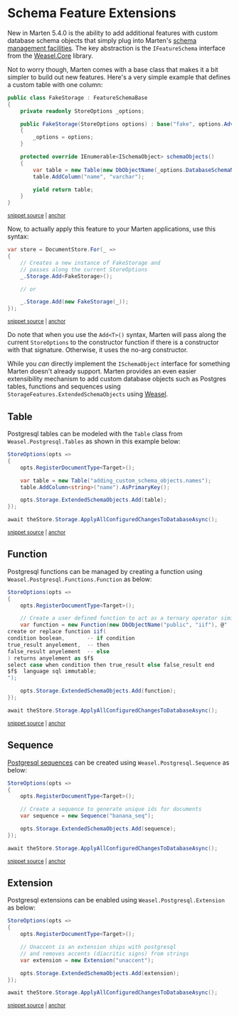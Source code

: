 # Schema Feature Extensions

New in Marten 5.4.0 is the ability to add additional features with custom database schema objects that simply plug into Marten's [schema management facilities](/schema/migrations). The key abstraction is the `IFeatureSchema` interface from the [Weasel.Core](https://www.nuget.org/packages/Weasel.Core/) library.

Not to worry though, Marten comes with a base class that makes it a bit simpler to build out new features. Here's a very simple example that defines a custom table with one column:

<!-- snippet: sample_creating-a-fake-schema-feature -->
<a id='snippet-sample_creating-a-fake-schema-feature'></a>
```cs
public class FakeStorage : FeatureSchemaBase
{
    private readonly StoreOptions _options;

    public FakeStorage(StoreOptions options) : base("fake", options.Advanced.Migrator)
    {
        _options = options;
    }

    protected override IEnumerable<ISchemaObject> schemaObjects()
    {
        var table = new Table(new DbObjectName(_options.DatabaseSchemaName, "mt_fake_table"));
        table.AddColumn("name", "varchar");

        yield return table;
    }
}
```
<sup><a href='https://github.com/JasperFx/marten/blob/master/src/DocumentDbTests/Configuration/ability_to_add_custom_storage_features.cs#L48-L67' title='Snippet source file'>snippet source</a> | <a href='#snippet-sample_creating-a-fake-schema-feature' title='Start of snippet'>anchor</a></sup>
<!-- endSnippet -->

Now, to actually apply this feature to your Marten applications, use this syntax:

<!-- snippet: sample_adding-schema-feature -->
<a id='snippet-sample_adding-schema-feature'></a>
```cs
var store = DocumentStore.For(_ =>
{
    // Creates a new instance of FakeStorage and
    // passes along the current StoreOptions
    _.Storage.Add<FakeStorage>();

    // or

    _.Storage.Add(new FakeStorage(_));
});
```
<sup><a href='https://github.com/JasperFx/marten/blob/master/src/DocumentDbTests/Configuration/ability_to_add_custom_storage_features.cs#L33-L44' title='Snippet source file'>snippet source</a> | <a href='#snippet-sample_adding-schema-feature' title='Start of snippet'>anchor</a></sup>
<!-- endSnippet -->

Do note that when you use the `Add<T>()` syntax, Marten will pass along the current `StoreOptions` to the constructor function if there is a constructor with that signature. Otherwise, it uses the no-arg constructor.

While you *can* directly implement the `ISchemaObject` interface for something Marten doesn't already support. Marten provides an even easier extensibility mechanism to add custom database objects such as Postgres tables, functions and sequences using `StorageFeatures.ExtendedSchemaObjects` using [Weasel](https://github.com/JasperFx/weasel).

## Table

Postgresql tables can be modeled with the `Table` class from `Weasel.Postgresql.Tables` as shown in this example below:

<!-- snippet: sample_CustomSchemaTable -->
<a id='snippet-sample_customschematable'></a>
```cs
StoreOptions(opts =>
{
    opts.RegisterDocumentType<Target>();

    var table = new Table("adding_custom_schema_objects.names");
    table.AddColumn<string>("name").AsPrimaryKey();

    opts.Storage.ExtendedSchemaObjects.Add(table);
});

await theStore.Storage.ApplyAllConfiguredChangesToDatabaseAsync();
```
<sup><a href='https://github.com/JasperFx/marten/blob/master/src/CoreTests/adding_custom_schema_objects.cs#L49-L63' title='Snippet source file'>snippet source</a> | <a href='#snippet-sample_customschematable' title='Start of snippet'>anchor</a></sup>
<!-- endSnippet -->

## Function

Postgresql functions can be managed by creating a function using `Weasel.Postgresql.Functions.Function` as below:

<!-- snippet: sample_CustomSchemaFunction -->
<a id='snippet-sample_customschemafunction'></a>
```cs
StoreOptions(opts =>
{
    opts.RegisterDocumentType<Target>();

    // Create a user defined function to act as a ternary operator similar to SQL Server
    var function = new Function(new DbObjectName("public", "iif"), @"
create or replace function iif(
condition boolean,       -- if condition
true_result anyelement,  -- then
false_result anyelement  -- else
) returns anyelement as $f$
select case when condition then true_result else false_result end
$f$  language sql immutable;
");

    opts.Storage.ExtendedSchemaObjects.Add(function);
});

await theStore.Storage.ApplyAllConfiguredChangesToDatabaseAsync();
```
<sup><a href='https://github.com/JasperFx/marten/blob/master/src/CoreTests/adding_custom_schema_objects.cs#L188-L210' title='Snippet source file'>snippet source</a> | <a href='#snippet-sample_customschemafunction' title='Start of snippet'>anchor</a></sup>
<!-- endSnippet -->

## Sequence

[Postgresql sequences](https://www.postgresql.org/docs/10/static/sql-createsequence.html) can be created using `Weasel.Postgresql.Sequence` as below:

<!-- snippet: sample_CustomSchemaSequence -->
<a id='snippet-sample_customschemasequence'></a>
```cs
StoreOptions(opts =>
{
    opts.RegisterDocumentType<Target>();

    // Create a sequence to generate unique ids for documents
    var sequence = new Sequence("banana_seq");

    opts.Storage.ExtendedSchemaObjects.Add(sequence);
});

await theStore.Storage.ApplyAllConfiguredChangesToDatabaseAsync();
```
<sup><a href='https://github.com/JasperFx/marten/blob/master/src/CoreTests/adding_custom_schema_objects.cs#L224-L238' title='Snippet source file'>snippet source</a> | <a href='#snippet-sample_customschemasequence' title='Start of snippet'>anchor</a></sup>
<!-- endSnippet -->

## Extension

Postgresql extensions can be enabled using `Weasel.Postgresql.Extension` as below:

<!-- snippet: sample_CustomSchemaExtension -->
<a id='snippet-sample_customschemaextension'></a>
```cs
StoreOptions(opts =>
{
    opts.RegisterDocumentType<Target>();

    // Unaccent is an extension ships with postgresql
    // and removes accents (diacritic signs) from strings
    var extension = new Extension("unaccent");

    opts.Storage.ExtendedSchemaObjects.Add(extension);
});

await theStore.Storage.ApplyAllConfiguredChangesToDatabaseAsync();
```
<sup><a href='https://github.com/JasperFx/marten/blob/master/src/CoreTests/adding_custom_schema_objects.cs#L76-L91' title='Snippet source file'>snippet source</a> | <a href='#snippet-sample_customschemaextension' title='Start of snippet'>anchor</a></sup>
<!-- endSnippet -->
